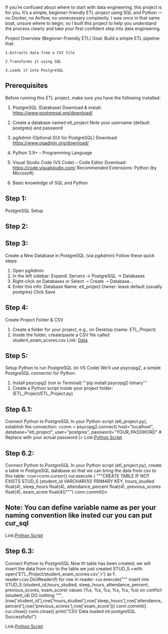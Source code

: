 If you’re confused about where to start with data engineering, this project is for you. It’s a simple, beginner-friendly ETL project using SQL and Python — no Docker, no Airflow, no unnecessary complexity. I was once in that same boat, unsure where to begin, so I built this project to help you understand the process clearly and take your first confident step into data engineering.

Project Overview (Beginner-Friendly ETL)
Goal:
Build a simple ETL pipeline that:

    1.Extracts data from a CSV file

    2.Transforms it using SQL

    3.Loads it into PostgreSQL

## Prerequisites
Before running this ETL project, make sure you have the following installed:

1. PostgreSQL (Database)
Download & install: https://www.postgresql.org/download/

2. Create a database named etl_project
Note your username (default: postgres) and password

3. pgAdmin (Optional GUI for PostgreSQL)
Download: https://www.pgadmin.org/download/

4. Python 3.9+ – Programming Language

5. Visual Studio Code (VS Code) – Code Editor
Download: https://code.visualstudio.com/
Recommended Extensions: Python (by Microsoft)

6. Basic knowledge of SQL and Python



## Step 1:
PostgreSQL Setup


## Step 2:



## Step 3:
Create a New Database in PostgreSQL (via pgAdmin)
Follow these quick steps:
1. Open pgAdmin
2. In the left sidebar: Expand: Servers → PostgreSQL → Databases
3. Right-click on Databases or Select ➝ Create ➝ Database…
4. Enter this info:
    Database Name: etl_project
    Owner: leave default (usually postgres)
    Click Save

## Step 4:
Create Project Folder & CSV
1. Create a folder for your project, e.g., on Desktop (name: ETL_Project)
2. Inside the folder, create/paste a CSV file called student_exam_scores.csv 
Link: [Data](https://github.com/MZelawat/Data-Engineering-Project-Beginner-Part1/tree/main/Data)

## Step 5:
Setup Python to run PostgreSQL (in VS Code)
We’ll use psycopg2, a simple PostgreSQL connector for Python.
1. Install psycopg2 (run in Terminal):'''pip install psycopg2-binary'''
2. Create a Python script inside your project folder: (ETL_Project/ETL_Project.py)

## Step 6.1:
Connect Python to PostgreSQL
In your Python script (etl_project.py), establish the connection:
<conn = psycopg2.connect(
    host="localhost",
    database="etl_project",
    user="postgres",
    password="YOUR_PASSWORD"  # Replace with your actual password
)>
Link:[Python Script][Python Script]

## Step 6.2:
Connect Python to PostgreSQL
In your Python script (etl_project.py), create a table in PostgreSQL database so that we can bring the data from csv to this table:
<cur=conn.cursor() 
cur.execute (
    """CREATE TABLE IF NOT EXISTS STUD_S (student_id VARCHAR(10) PRIMARY KEY, 
    hours_studied float(4),
    sleep_hours float(4),
    attendance_percent float(4),
    previous_scores float(4),
    exam_score float(4))""")
conn.commit()>
## Note: You can define variable name as per your naming convention like insted cur you can put cur_sql
Link:[Python Script][Python Script]

## Step 6.3:
Connect Python to PostgreSQL
Now th table has been created, we will insert the data from csv to the table we just created STUD_S
<with open('ETL_Project/student_exam_scores.csv','r') as f:
    reader=csv.DictReader(f)
    for row in reader:
        cur.execute("""
        insert into STUD_S (student_id,hours_studied, sleep_hours, attendance_percent, previous_scores, exam_score)
        values (%s, %s, %s, %s, %s, %s)
        on conflict (student_id) DO nothing
        """, (row['student_id'],row['hours_studied'],row['sleep_hours'],row['attendance_percent'],row['previous_scores'],row['exam_score']))
        conn.commit()
    cur.close()
    conn.close()
    print("CSV Data loaded int postgreSQL Successfully!")
>
Link:[Python Script][Python Script]

[Python Script]: https://github.com/MZelawat/Data-Engineering-Project-Beginner-Part1/commit/e9064d071e477718a13f26d6d27d5a2eef5f7f08